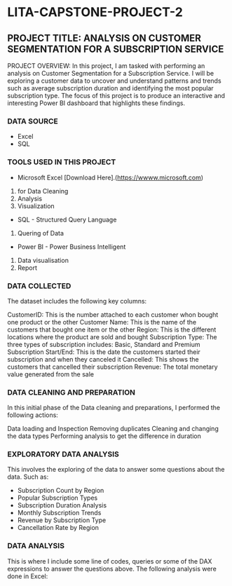 # LITA-CAPSTONE-PROJECT-2

## PROJECT TITLE: ANALYSIS ON CUSTOMER SEGMENTATION FOR A SUBSCRIPTION SERVICE
PROJECT OVERVIEW: In this project, I am tasked with performing an analysis on Customer Segmentation for a Subscription Service. I will be exploring a customer data to uncover and understand patterns and trends such as average subscription duration and identifying the most popular subscription type. The focus of this project is to produce an interactive and interesting Power BI dashboard that highlights these findings.

### DATA SOURCE
- Excel
- SQL

### TOOLS USED IN THIS PROJECT
- Microsoft Excel [Download Here].(https://wwww.microsoft.com)
1. for Data Cleaning
2. Analysis
3. Visualization
- SQL - Structured Query Language
1. Quering of Data
- Power BI - Power Business Intelligent
1. Data visualisation
2. Report

### DATA COLLECTED
The dataset includes the following key columns:

CustomerID: This is the number attached to each customer whon bought one product or the other
Customer Name: This is the name of the customers that bought one item or the other
Region: This is the different locations where the product are sold and bought
Subscription Type: The three types of subscription includes: Basic, Standard and Premium
Subscription Start/End: This is the date the customers started their subscription and when they canceled it
Cancelled: This shows the customers that cancelled their subscription
Revenue: The total monetary value generated from the sale

### DATA CLEANING AND PREPARATION
In this initial phase of the Data cleaning and preparations, I performed the following actions:

Data loading and Inspection
Removing duplicates
Cleaning and changing the data types
Performing analysis to get the difference in duration

### EXPLORATORY DATA ANALYSIS
This involves the exploring of the data to answer some questions about the data. Such as:

- Subscription Count by Region
- Popular Subscription Types
- Subscription Duration Analysis
- Monthly Subscription Trends
- Revenue by Subscription Type
- Cancellation Rate by Region

### DATA ANALYSIS
This is where I include some line of codes, queries or some of the DAX expressions to answer the questions above. The following analysis were done in Excel:
